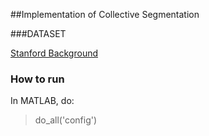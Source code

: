 ##Implementation of Collective Segmentation

###DATASET

[Stanford Background](http://dags.stanford.edu/projects/scenedataset.html)


### How to run 
In MATLAB, do: 

> do_all('config')

